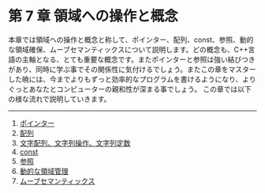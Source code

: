 # 第 7 章 領域への操作と概念
本章では領域への操作と概念と称して、ポインター、配列、const、参照、動的な領域確保、ムーブセマンティックスについて説明します。どの概念も、C++言語の主軸となる、とても重要な概念です。またポインターと参照は強い結びつきがあり、同時に学ぶ事でその関係性に気付けるでしょう。またこの章をマスターした暁には、今までよりもずっと効率的なプログラムを書けるようになり、よりぐっとあなたとコンピューターの親和性が深まる事でしょう。
この章では以下の様な流れで説明していきます。
<hr>

1. [ポインター](/Chap7/71-ポインター.md)
2. [配列](/Chap7/72-配列.md)
3. [文字配列、文字列操作、文字列定数](/Chap7/73-文字配列、文字列操作、文字列定数.md)
4. [const](/Chap7/74-const.md)
5. [参照](/Chap7/73-参照.md)
6. [動的な領域管理](/Chap7/74-動的な領域確保.md)
7. [ムーブセマンティックス](/Chap7/74-ムーブセマンティックス.md)

